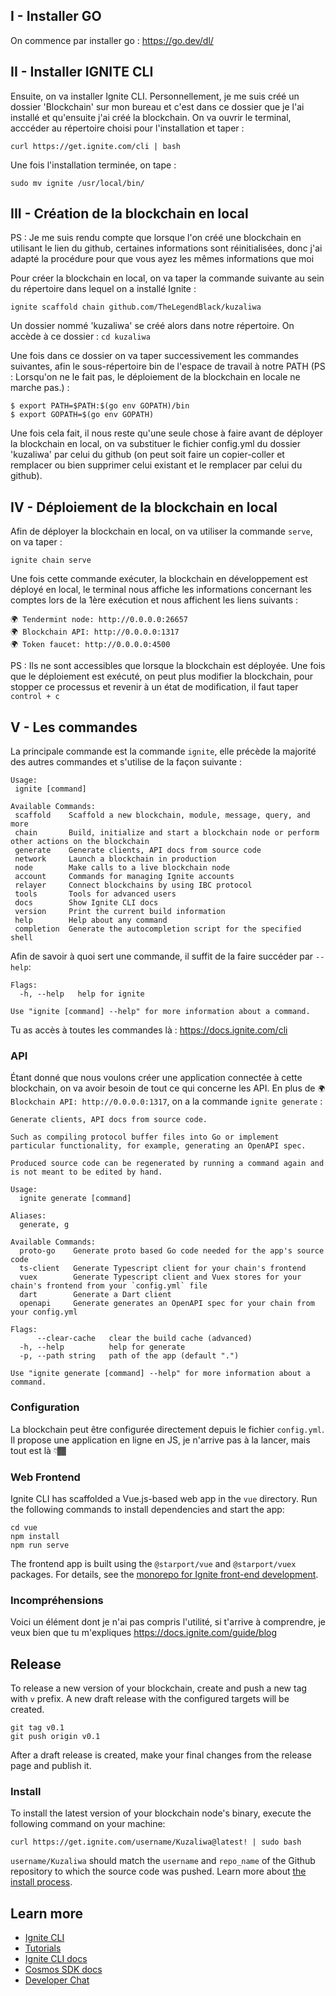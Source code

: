 ## I - Installer GO
On commence par installer go :
https://go.dev/dl/

## II - Installer IGNITE CLI
Ensuite, on va installer Ignite CLI.
Personnellement, je me suis créé un dossier 'Blockchain' sur mon bureau et c'est dans ce dossier que je l'ai installé et qu'ensuite j'ai créé la blockchain.
On va ouvrir le terminal, acccéder au répertoire choisi pour l'installation et taper :
```
curl https://get.ignite.com/cli | bash
```
Une fois l'installation terminée, on tape :
```
sudo mv ignite /usr/local/bin/
```
## III - Création de la blockchain en local
 PS : Je me suis rendu compte que lorsque l'on créé une blockchain en utilisant le lien du github, certaines informations sont réinitialisées, donc j'ai adapté la procédure pour que vous ayez les mêmes informations que moi
 
 Pour créer la blockchain en local, on va taper la commande suivante au sein du répertoire dans lequel on a installé Ignite :
 ```
ignite scaffold chain github.com/TheLegendBlack/kuzaliwa
```
 Un dossier nommé 'kuzaliwa' se créé alors dans notre répertoire. On accède à ce dossier : `cd kuzaliwa`
 
 Une fois dans ce dossier on va taper successivement les commandes suivantes, afin le sous-répertoire bin de l'espace de travail à notre PATH (PS : Lorsqu'on ne le fait pas, le déploiement de la blockchain en locale ne marche pas.) :
 ```
$ export PATH=$PATH:$(go env GOPATH)/bin
$ export GOPATH=$(go env GOPATH)
```
Une fois cela fait, il nous reste qu'une seule chose à faire avant de déployer la blockchain en local, on va substituer le fichier config.yml du dossier 'kuzaliwa' par celui du github (on peut soit faire un copier-coller  et remplacer ou bien supprimer celui existant et le remplacer par celui du github).

## IV - Déploiement de la blockchain en local
 
Afin de déployer la blockchain en local, on va utiliser la commande `serve`, on va taper :
 ```
ignite chain serve
```
Une fois cette commande exécuter, la blockchain en développement est déployé en local, le terminal nous affiche les informations concernant les comptes lors de la 1ère exécution et nous affichent les liens suivants : 
```
🌍 Tendermint node: http://0.0.0.0:26657
🌍 Blockchain API: http://0.0.0.0:1317
🌍 Token faucet: http://0.0.0.0:4500
```
PS : Ils ne sont accessibles que lorsque la blockchain est déployée.
Une fois que le déploiement est exécuté, on peut plus modifier la blockchain, pour stopper ce processus et revenir à un état de modification, il faut taper `control + c` 

## V - Les commandes
 La principale commande est la commande `ignite`, elle précède la majorité des autres commandes et s'utilise de la façon suivante :
 ```
Usage:
  ignite [command]

Available Commands:
  scaffold    Scaffold a new blockchain, module, message, query, and more
  chain       Build, initialize and start a blockchain node or perform other actions on the blockchain
  generate    Generate clients, API docs from source code
  network     Launch a blockchain in production
  node        Make calls to a live blockchain node
  account     Commands for managing Ignite accounts
  relayer     Connect blockchains by using IBC protocol
  tools       Tools for advanced users
  docs        Show Ignite CLI docs
  version     Print the current build information
  help        Help about any command
  completion  Generate the autocompletion script for the specified shell
```
Afin de savoir à quoi sert une commande, il suffit de la faire succéder par `--help`:
```
Flags:
  -h, --help   help for ignite

Use "ignite [command] --help" for more information about a command.
```
Tu as accès à toutes les commandes là : https://docs.ignite.com/cli

### API
Étant donné que nous voulons créer une application connectée à cette blockchain, on va avoir besoin de tout ce qui concerne les API. En plus de `🌍 Blockchain API: http://0.0.0.0:1317`, on a la commande `ignite generate` :
```
Generate clients, API docs from source code.

Such as compiling protocol buffer files into Go or implement particular functionality, for example, generating an OpenAPI spec.

Produced source code can be regenerated by running a command again and is not meant to be edited by hand.

Usage:
  ignite generate [command]

Aliases:
  generate, g

Available Commands:
  proto-go    Generate proto based Go code needed for the app's source code
  ts-client   Generate Typescript client for your chain's frontend
  vuex        Generate Typescript client and Vuex stores for your chain's frontend from your `config.yml` file
  dart        Generate a Dart client
  openapi     Generate generates an OpenAPI spec for your chain from your config.yml

Flags:
      --clear-cache   clear the build cache (advanced)
  -h, --help          help for generate
  -p, --path string   path of the app (default ".")

Use "ignite generate [command] --help" for more information about a command.
```

### Configuration

La blockchain peut être configurée directement depuis le fichier `config.yml`.
Il propose une application en ligne en JS, je n'arrive pas à la lancer, mais tout est là 👇🏾

### Web Frontend

Ignite CLI has scaffolded a Vue.js-based web app in the `vue` directory. Run the following commands to install dependencies and start the app:

```
cd vue
npm install
npm run serve
```

The frontend app is built using the `@starport/vue` and `@starport/vuex` packages. For details, see the [monorepo for Ignite front-end development](https://github.com/ignite/web).

### Incompréhensions 

Voici un élément dont je n'ai pas compris l'utilité, si t'arrive à comprendre, je veux bien que tu m'expliques https://docs.ignite.com/guide/blog

## Release
To release a new version of your blockchain, create and push a new tag with `v` prefix. A new draft release with the configured targets will be created.

```
git tag v0.1
git push origin v0.1
```

After a draft release is created, make your final changes from the release page and publish it.

### Install
To install the latest version of your blockchain node's binary, execute the following command on your machine:

```
curl https://get.ignite.com/username/Kuzaliwa@latest! | sudo bash
```
`username/Kuzaliwa` should match the `username` and `repo_name` of the Github repository to which the source code was pushed. Learn more about [the install process](https://github.com/allinbits/starport-installer).

## Learn more

- [Ignite CLI](https://ignite.com/cli)
- [Tutorials](https://docs.ignite.com/guide)
- [Ignite CLI docs](https://docs.ignite.com)
- [Cosmos SDK docs](https://docs.cosmos.network)
- [Developer Chat](https://discord.gg/ignite)
